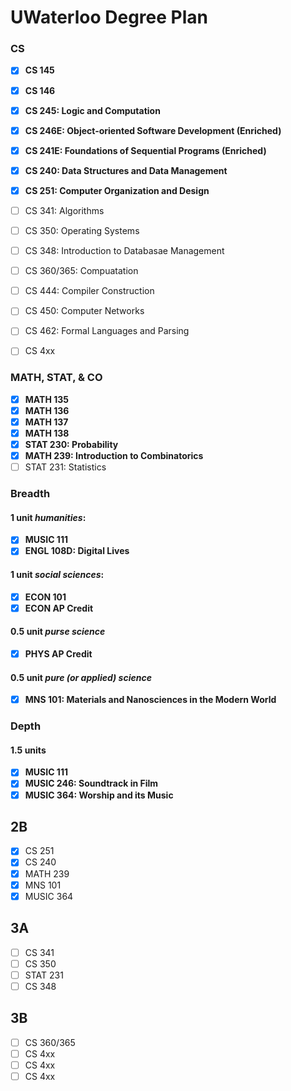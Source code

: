 # UWaterloo Degree Plan

### CS
- [x] **CS 145**
- [x] **CS 146**
- [x] **CS 245: Logic and Computation**
- [x] **CS 246E: Object-oriented Software Development (Enriched)**
- [x] **CS 241E: Foundations of Sequential Programs (Enriched)**
- [x] **CS 240: Data Structures and Data Management**
- [x] **CS 251: Computer Organization and Design**
- [ ] CS 341: Algorithms
- [ ] CS 350: Operating Systems


- [ ] CS 348: Introduction to Databasae Management
- [ ] CS 360/365: Compuatation
- [ ] CS 444: Compiler Construction
- [ ] CS 450: Computer Networks
- [ ] CS 462: Formal Languages and Parsing
- [ ] CS 4xx

### MATH, STAT, & CO
- [x] **MATH 135**
- [x] **MATH 136**
- [x] **MATH 137**
- [x] **MATH 138**
- [x] **STAT 230: Probability**
- [x] **MATH 239: Introduction to Combinatorics**
- [ ] STAT 231: Statistics

### Breadth

#### 1 unit _humanities_:
- [x] **MUSIC 111**
- [x] **ENGL 108D: Digital Lives**

#### 1 unit _social sciences_:
- [x] **ECON 101**
- [x] **ECON AP Credit**

#### 0.5 unit _purse science_
- [x] **PHYS AP Credit**

#### 0.5 unit _pure (or applied) science_
- [x] **MNS 101: Materials and Nanosciences in the Modern World**

### Depth
#### 1.5 units
- [x] **MUSIC 111**
- [x] **MUSIC 246: Soundtrack in Film**
- [x] **MUSIC 364: Worship and its Music**
## 2B

- [x] CS 251
- [x] CS 240
- [x] MATH 239
- [x] MNS 101
- [x] MUSIC 364

## 3A

- [ ] CS 341
- [ ] CS 350
- [ ] STAT 231
- [ ] CS 348

## 3B

- [ ] CS 360/365
- [ ] CS 4xx
- [ ] CS 4xx
- [ ] CS 4xx
